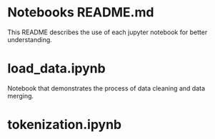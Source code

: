 # Notebooks README.md
This README describes the use of each jupyter notebook for better understanding.

# load_data.ipynb
Notebook that demonstrates the process of data cleaning and data merging.

# tokenization.ipynb